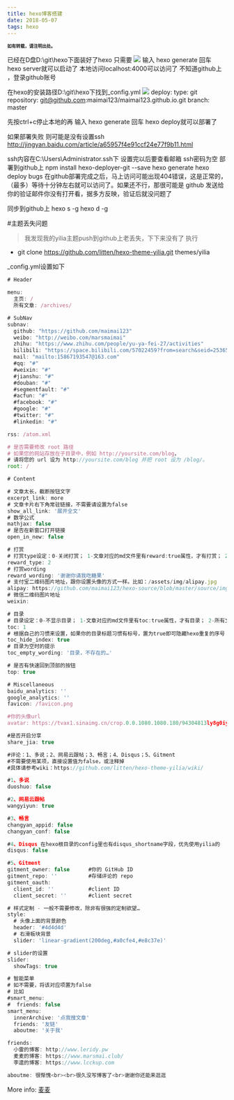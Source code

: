 ```yaml
---
title: hexo博客搭建
date: 2018-05-07
tags: hexo
---
```

<font size=1>**如有转载，请注明出处。**</font>

已经在D盘D:\git\hexo下面装好了hexo 只需要
<img src="http://a3.qpic.cn/psb?/e780e515-0f41-4fd9-b116-910ac87c9a9d/HbhW5r8SCO9iyIpUE8QS7pfUEqaVShMRHWfXyjCZLSY!/b/dI8AAAAAAAAA&bo=AAOoAAAAAAADB4k!&rf=viewer_4" />
输入 hexo generate 回车
        hexo server就可以启动了
本地访问localhost:4000可以访问了
不知道github上 ，登录github账号

在hexo的安装路径D:\git\hexo下找到_config.yml
<img src="http://a3.qpic.cn/psb?/e780e515-0f41-4fd9-b116-910ac87c9a9d/K7wRFP5VSOigejKjT6vTaOVBvDqHBy1vRsN4TRTDdlw!/b/dA0BAAAAAAAA&bo=0QLWAAAAAAADByc!&rf=viewer_4" />
deploy:
  type: git
  repository: git@github.com:maimai123/maimai123.github.io.git
  branch: master


先按ctrl+c停止本地的再
输入 hexo generate 回车
        hexo deploy就可以部署了



如果部署失败 则可能是没有设置ssh
http://jingyan.baidu.com/article/a65957f4e91ccf24e77f9b11.html

ssh内容在C:\Users\Administrator\.ssh下
设置完以后要查看邮箱
ssh密码为空
部署到github上
npm install hexo-deployer-git --save
hexo  generate
 hexo deploy
bugs
在github部署完成之后，马上访问可能出现404错误，这是正常的，（最多）等待十分钟左右就可以访问了。如果还不行，那很可能是 github 发送给你的验证邮件你没有打开看，据多方反映，验证后就没问题了

同步到github上
hexo s -g
hexo d -g

#主题丢失问题
> 我发现我的yilia主题push到github上老丢失，下下来没有了
> 执行
* git clone https://github.com/litten/hexo-theme-yilia.git themes/yilia

_config.yml设置如下
```javascript
# Header

menu:
  主页: /
  所有文章: /archives/

# SubNav
subnav:
  github: "https://github.com/maimai123"
  weibo: "http://weibo.com/marsmaimai"
  zhihu: "https://www.zhihu.com/people/yu-ya-fei-27/activities"
  bilibili: "https://space.bilibili.com/57022459?from=search&seid=2536533383147677614"
  mail: "mailto:15867193547@163.com"
  #qq: "#"
  #weixin: "#"
  #jianshu: "#"
  #douban: "#"
  #segmentfault: "#"
  #acfun: "#"
  #facebook: "#"
  #google: "#"
  #twitter: "#"
  #linkedin: "#"

rss: /atom.xml

# 是否需要修改 root 路径
# 如果您的网站存放在子目录中，例如 http://yoursite.com/blog，
# 请将您的 url 设为 http://yoursite.com/blog 并把 root 设为 /blog/。
root: /

# Content

# 文章太长，截断按钮文字
excerpt_link: more
# 文章卡片右下角常驻链接，不需要请设置为false
show_all_link: '展开全文'
# 数学公式
mathjax: false
# 是否在新窗口打开链接
open_in_new: false

# 打赏
# 打赏type设定：0-关闭打赏； 1-文章对应的md文件里有reward:true属性，才有打赏； 2-所有文章均有打赏
reward_type: 2
# 打赏wording
reward_wording: '谢谢你请我吃糖果'
# 支付宝二维码图片地址，跟你设置头像的方式一样。比如：/assets/img/alipay.jpg
alipay: https://github.com/maimai123/hexo-source/blob/master/source/img/zhifu.jpg?raw=true
# 微信二维码图片地址
weixin:

# 目录
# 目录设定：0-不显示目录； 1-文章对应的md文件里有toc:true属性，才有目录； 2-所有文章均显示目录
toc: 1
# 根据自己的习惯来设置，如果你的目录标题习惯有标号，置为true即可隐藏hexo重复的序号；否则置为false
toc_hide_index: true
# 目录为空时的提示
toc_empty_wording: '目录，不存在的…'

# 是否有快速回到顶部的按钮
top: true

# Miscellaneous
baidu_analytics: ''
google_analytics: ''
favicon: /favicon.png

#你的头像url
avatar: https://tvax1.sinaimg.cn/crop.0.0.1080.1080.180/94304813ly8g0iy75xy2fj20u00u0n0a.jpg?KID=imgbed,tva&Expires=1582716826&ssig=74nyyHMyZV

#是否开启分享
share_jia: true

#评论：1、多说；2、网易云跟帖；3、畅言；4、Disqus；5、Gitment
#不需要使用某项，直接设置值为false，或注释掉
#具体请参考wiki：https://github.com/litten/hexo-theme-yilia/wiki/

#1、多说
duoshuo: false

#2、网易云跟帖
wangyiyun: true

#3、畅言
changyan_appid: false
changyan_conf: false

#4、Disqus 在hexo根目录的config里也有disqus_shortname字段，优先使用yilia的
disqus: false

#5、Gitment
gitment_owner: false      #你的 GitHub ID
gitment_repo: ''          #存储评论的 repo
gitment_oauth:
  client_id: ''           #client ID
  client_secret: ''       #client secret

# 样式定制 - 一般不需要修改，除非有很强的定制欲望…
style:
  # 头像上面的背景颜色
  header: '#4d4d4d'
  # 右滑板块背景
  slider: 'linear-gradient(200deg,#a0cfe4,#e8c37e)'

# slider的设置
slider:
  showTags: true

# 智能菜单
# 如不需要，将该对应项置为false
# 比如
#smart_menu:
#  friends: false
smart_menu:
  innerArchive: '点我搜文章'
  friends: '友链'
  aboutme: '关于我'

friends:
  小雷的博客: http://www.leridy.pw
  麦麦的博客: https://www.marsmai.club/
  李逵的博客: https://www.lcckup.com

aboutme: 很惭愧<br><br>很久没写博客了<br>谢谢你还能来逛逛

```


More info: [麦麦](maimai123.github.io)
